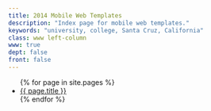```yaml
---
title: 2014 Mobile Web Templates
description: "Index page for mobile web templates."
keywords: "university, college, Santa Cruz, California"
class: www left-column
www: true
dept: false
front: false
---
```



<ul>
  {% for page in site.pages %}
    <li><a href="{{ page.url }}">{{ page.title }}</a></li>
  {% endfor %}
</ul>

